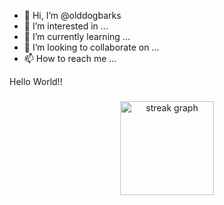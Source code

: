 - 👋 Hi, I’m @olddogbarks
- 👀 I’m interested in ...
- 🌱 I’m currently learning ...
- 💞️ I’m looking to collaborate on ...
- 📫 How to reach me ...

<!---
olddogbarks/olddogbarks is a ✨ special ✨ repository because its `README.md` (this file) appears on your GitHub profile.
You can click the Preview link to take a look at your changes.
--->
<p align="left">Hello World!!</p>

###

<div align="center">
  <img src="https://streak-stats.demolab.com?user=olddogbarks&locale=en&mode=daily&theme=dark&hide_border=false&border_radius=20&order=3" height="150" alt="streak graph"  />
</div>

###
